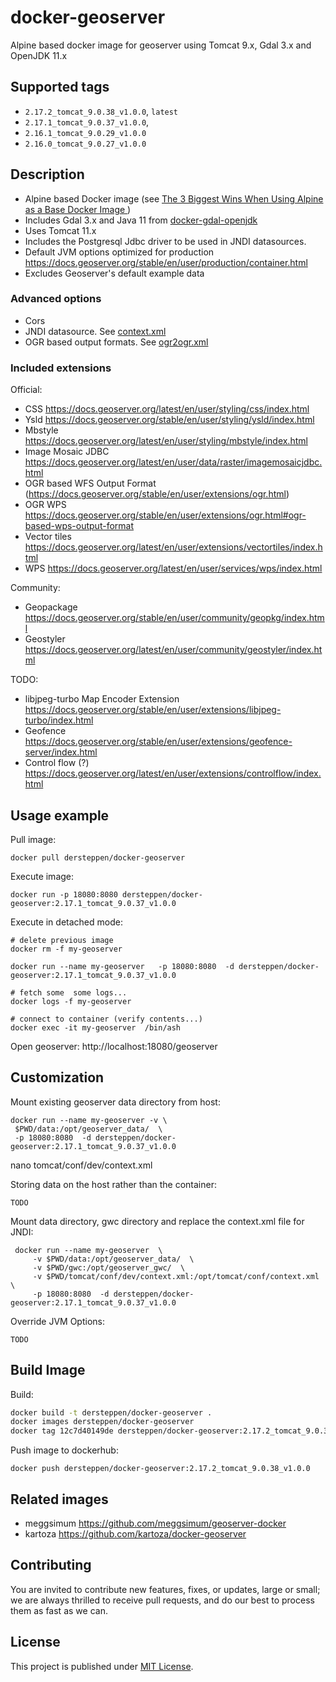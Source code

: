 # docker-geoserver

Alpine based docker image for geoserver using Tomcat 9.x,  Gdal 3.x and OpenJDK  11.x


## Supported tags

* `2.17.2_tomcat_9.0.38_v1.0.0`,  `latest`
* `2.17.1_tomcat_9.0.37_v1.0.0`,  
* `2.16.1_tomcat_9.0.29_v1.0.0`
* `2.16.0_tomcat_9.0.27_v1.0.0`

## Description

* Alpine based Docker image (see    [The 3 Biggest Wins When Using Alpine as a Base Docker Image ](https://nickjanetakis.com/blog/the-3-biggest-wins-when-using-alpine-as-a-base-docker-image)   )
* Includes Gdal 3.x and Java 11 from [docker-gdal-openjdk](https://github.com/dersteppenwolf/docker-gdal-openjdk)  
* Uses Tomcat 11.x
* Includes the Postgresql Jdbc driver to be used in JNDI datasources.
* Default JVM options optimized for production https://docs.geoserver.org/stable/en/user/production/container.html
* Excludes Geoserver's default example data

### Advanced options

* Cors
* JNDI datasource. See  [context.xml](tomcat/conf/dev/context.xml)    
* OGR based output formats.  See    [ogr2ogr.xml](ogr2ogr.xml )

### Included extensions

Official: 

* CSS https://docs.geoserver.org/latest/en/user/styling/css/index.html
* Ysld https://docs.geoserver.org/stable/en/user/styling/ysld/index.html
* Mbstyle  https://docs.geoserver.org/latest/en/user/styling/mbstyle/index.html
* Image Mosaic JDBC https://docs.geoserver.org/latest/en/user/data/raster/imagemosaicjdbc.html
* OGR based WFS Output Format (https://docs.geoserver.org/stable/en/user/extensions/ogr.html)
* OGR WPS https://docs.geoserver.org/stable/en/user/extensions/ogr.html#ogr-based-wps-output-format
* Vector tiles https://docs.geoserver.org/latest/en/user/extensions/vectortiles/index.html
* WPS https://docs.geoserver.org/latest/en/user/services/wps/index.html



Community:

* Geopackage  https://docs.geoserver.org/stable/en/user/community/geopkg/index.html
* Geostyler  https://docs.geoserver.org/latest/en/user/community/geostyler/index.html


TODO:

* libjpeg-turbo Map Encoder Extension https://docs.geoserver.org/stable/en/user/extensions/libjpeg-turbo/index.html
* Geofence https://docs.geoserver.org/stable/en/user/extensions/geofence-server/index.html
* Control flow (?) https://docs.geoserver.org/latest/en/user/extensions/controlflow/index.html




## Usage example

Pull image:

    docker pull dersteppen/docker-geoserver

Execute image:

    docker run -p 18080:8080 dersteppen/docker-geoserver:2.17.1_tomcat_9.0.37_v1.0.0

Execute in detached mode:

    # delete previous image
    docker rm -f my-geoserver

    docker run --name my-geoserver   -p 18080:8080  -d dersteppen/docker-geoserver:2.17.1_tomcat_9.0.37_v1.0.0

    # fetch some  some logs...
    docker logs -f my-geoserver 

    # connect to container (verify contents...)
    docker exec -it my-geoserver  /bin/ash

Open geoserver: http://localhost:18080/geoserver

## Customization

Mount existing geoserver data directory from host: 

    docker run --name my-geoserver -v \
	 $PWD/data:/opt/geoserver_data/  \
	 -p 18080:8080  -d dersteppen/docker-geoserver:2.17.1_tomcat_9.0.37_v1.0.0

nano tomcat/conf/dev/context.xml 



Storing data on the host rather than the container:

    TODO

Mount data directory, gwc directory  and replace the  context.xml file  for JNDI:

     docker run --name my-geoserver  \
	     -v $PWD/data:/opt/geoserver_data/  \
         -v $PWD/gwc:/opt/geoserver_gwc/  \
         -v $PWD/tomcat/conf/dev/context.xml:/opt/tomcat/conf/context.xml  \
	     -p 18080:8080  -d dersteppen/docker-geoserver:2.17.1_tomcat_9.0.37_v1.0.0


Override JVM Options:

    TODO



## Build Image

Build:

```bash
docker build -t dersteppen/docker-geoserver .
docker images dersteppen/docker-geoserver
docker tag 12c7d40149de dersteppen/docker-geoserver:2.17.2_tomcat_9.0.38_v1.0.0
```

Push image to dockerhub:

    docker push dersteppen/docker-geoserver:2.17.2_tomcat_9.0.38_v1.0.0

## Related images

* meggsimum https://github.com/meggsimum/geoserver-docker 
* kartoza https://github.com/kartoza/docker-geoserver


## Contributing

You are invited to contribute new features, fixes, or updates, large or small; we are always thrilled to receive pull requests, and do our best to process them as fast as we can.

## License

This project is published under [MIT License](LICENSE).
